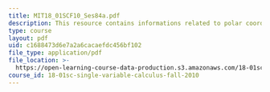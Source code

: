 ```yaml
---
title: MIT18_01SCF10_Ses84a.pdf
description: This resource contains informations related to polar coordinates and graphing.
type: course
layout: pdf
uid: c1688473d6e7a2a6cacaefdc456bf102
file_type: application/pdf
file_location: >-
  https://open-learning-course-data-production.s3.amazonaws.com/18-01sc-single-variable-calculus-fall-2010/c1688473d6e7a2a6cacaefdc456bf102_MIT18_01SCF10_Ses84a.pdf
course_id: 18-01sc-single-variable-calculus-fall-2010
---
```

